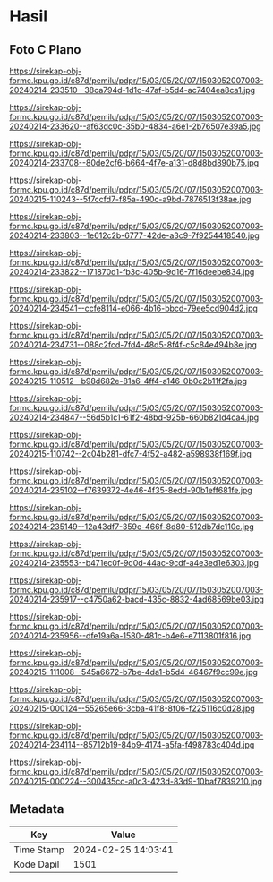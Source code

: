 # Hasil

## Foto C Plano

https://sirekap-obj-formc.kpu.go.id/c87d/pemilu/pdpr/15/03/05/20/07/1503052007003-20240214-233510--38ca794d-1d1c-47af-b5d4-ac7404ea8ca1.jpg

https://sirekap-obj-formc.kpu.go.id/c87d/pemilu/pdpr/15/03/05/20/07/1503052007003-20240214-233620--af63dc0c-35b0-4834-a6e1-2b76507e39a5.jpg

https://sirekap-obj-formc.kpu.go.id/c87d/pemilu/pdpr/15/03/05/20/07/1503052007003-20240214-233708--80de2cf6-b664-4f7e-a131-d8d8bd890b75.jpg

https://sirekap-obj-formc.kpu.go.id/c87d/pemilu/pdpr/15/03/05/20/07/1503052007003-20240215-110243--5f7ccfd7-f85a-490c-a9bd-7876513f38ae.jpg

https://sirekap-obj-formc.kpu.go.id/c87d/pemilu/pdpr/15/03/05/20/07/1503052007003-20240214-233803--1e612c2b-6777-42de-a3c9-7f9254418540.jpg

https://sirekap-obj-formc.kpu.go.id/c87d/pemilu/pdpr/15/03/05/20/07/1503052007003-20240214-233822--171870d1-fb3c-405b-9d16-7f16deebe834.jpg

https://sirekap-obj-formc.kpu.go.id/c87d/pemilu/pdpr/15/03/05/20/07/1503052007003-20240214-234541--ccfe8114-e066-4b16-bbcd-79ee5cd904d2.jpg

https://sirekap-obj-formc.kpu.go.id/c87d/pemilu/pdpr/15/03/05/20/07/1503052007003-20240214-234731--088c2fcd-7fd4-48d5-8f4f-c5c84e494b8e.jpg

https://sirekap-obj-formc.kpu.go.id/c87d/pemilu/pdpr/15/03/05/20/07/1503052007003-20240215-110512--b98d682e-81a6-4ff4-a146-0b0c2b11f2fa.jpg

https://sirekap-obj-formc.kpu.go.id/c87d/pemilu/pdpr/15/03/05/20/07/1503052007003-20240214-234847--56d5b1c1-61f2-48bd-925b-660b821d4ca4.jpg

https://sirekap-obj-formc.kpu.go.id/c87d/pemilu/pdpr/15/03/05/20/07/1503052007003-20240215-110742--2c04b281-dfc7-4f52-a482-a598938f169f.jpg

https://sirekap-obj-formc.kpu.go.id/c87d/pemilu/pdpr/15/03/05/20/07/1503052007003-20240214-235102--f7639372-4e46-4f35-8edd-90b1eff681fe.jpg

https://sirekap-obj-formc.kpu.go.id/c87d/pemilu/pdpr/15/03/05/20/07/1503052007003-20240214-235149--12a43df7-359e-466f-8d80-512db7dc110c.jpg

https://sirekap-obj-formc.kpu.go.id/c87d/pemilu/pdpr/15/03/05/20/07/1503052007003-20240214-235553--b471ec0f-9d0d-44ac-9cdf-a4e3ed1e6303.jpg

https://sirekap-obj-formc.kpu.go.id/c87d/pemilu/pdpr/15/03/05/20/07/1503052007003-20240214-235917--c4750a62-bacd-435c-8832-4ad68569be03.jpg

https://sirekap-obj-formc.kpu.go.id/c87d/pemilu/pdpr/15/03/05/20/07/1503052007003-20240214-235956--dfe19a6a-1580-481c-b4e6-e7113801f816.jpg

https://sirekap-obj-formc.kpu.go.id/c87d/pemilu/pdpr/15/03/05/20/07/1503052007003-20240215-111008--545a6672-b7be-4da1-b5d4-46467f9cc99e.jpg

https://sirekap-obj-formc.kpu.go.id/c87d/pemilu/pdpr/15/03/05/20/07/1503052007003-20240215-000124--55265e66-3cba-41f8-8f06-f225116c0d28.jpg

https://sirekap-obj-formc.kpu.go.id/c87d/pemilu/pdpr/15/03/05/20/07/1503052007003-20240214-234114--85712b19-84b9-4174-a5fa-f498783c404d.jpg

https://sirekap-obj-formc.kpu.go.id/c87d/pemilu/pdpr/15/03/05/20/07/1503052007003-20240215-000224--300435cc-a0c3-423d-83d9-10baf7839210.jpg


## Metadata

| Key        | Value               |
| ---------- | ------------------- |
| Time Stamp | 2024-02-25 14:03:41 |
| Kode Dapil | 1501                |




